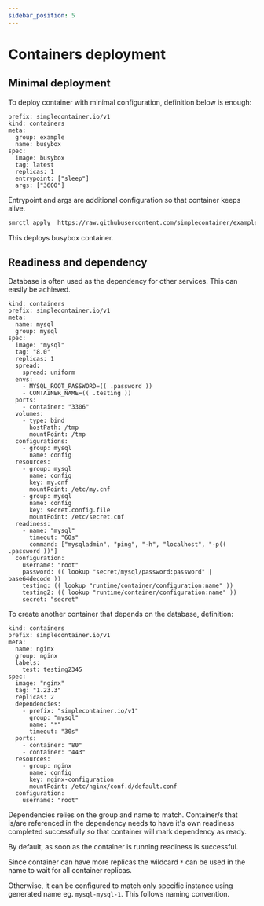 ```yaml
---
sidebar_position: 5
---
```


# Containers deployment
## Minimal deployment
To deploy container with minimal configuration, definition below is enough:
```cgo
prefix: simplecontainer.io/v1
kind: containers
meta:
  group: example
  name: busybox
spec:
  image: busybox
  tag: latest
  replicas: 1
  entrypoint: ["sleep"]
  args: ["3600"]
```
Entrypoint and args are additional configuration so that container keeps alive.

```bash
smrctl apply  https://raw.githubusercontent.com/simplecontainer/examples/refs/heads/main/tests/minimal/definitions/Containers.yaml
```
This deploys busybox container.

## Readiness and dependency

Database is often used as the dependency for other services. This can easily be achieved.

```cgo
kind: containers
prefix: simplecontainer.io/v1
meta:
  name: mysql
  group: mysql
spec:
  image: "mysql"
  tag: "8.0"
  replicas: 1
  spread:
    spread: uniform
  envs:
    - MYSQL_ROOT_PASSWORD=(( .password ))
    - CONTAINER_NAME=(( .testing ))
  ports:
    - container: "3306"
  volumes:
    - type: bind
      hostPath: /tmp
      mountPoint: /tmp
  configurations:
    - group: mysql
      name: config
  resources:
    - group: mysql
      name: config
      key: my.cnf
      mountPoint: /etc/my.cnf
    - group: mysql
      name: config
      key: secret.config.file
      mountPoint: /etc/secret.cnf
  readiness:
    - name: "mysql"
      timeout: "60s"
      command: ["mysqladmin", "ping", "-h", "localhost", "-p(( .password ))"]
  configuration:
    username: "root"
    password: (( lookup "secret/mysql/password:password" | base64decode ))
    testing: (( lookup "runtime/container/configuration:name" ))
    testing2: (( lookup "runtime/container/configuration:name" ))
    secret: "secret"
```

To create another container that depends on the database, definition:

```cgo
kind: containers
prefix: simplecontainer.io/v1
meta:
  name: nginx
  group: nginx
  labels:
    test: testing2345
spec:
  image: "nginx"
  tag: "1.23.3"
  replicas: 2
  dependencies:
    - prefix: "simplecontainer.io/v1"
      group: "mysql"
      name: "*"
      timeout: "30s"
  ports:
    - container: "80"
    - container: "443"
  resources:
    - group: nginx
      name: config
      key: nginx-configuration
      mountPoint: /etc/nginx/conf.d/default.conf
  configuration:
    username: "root"
```

Dependencies relies on the group and name to match. Container/s that is/are referenced in the dependency needs to have it's 
own readiness completed successfully so that container will mark dependency as ready.

By default, as soon as the container is running readiness is successful.

Since container can have more replicas the wildcard `*` can be used in the name to wait for all container replicas.

Otherwise, it can be configured to match only specific instance using generated name eg. `mysql-mysql-1`. This follows naming convention.
